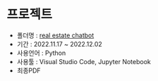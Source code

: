 # 프로젝트

- 폴더명 : [real estate chatbot](#real_estate_chatbot)
- 기간 : 2022.11.17 ~ 2022.12.02
- 사용언어 : Python
- 사용툴 : Visual Studio Code, Jupyter Notebook
- 최종PDF